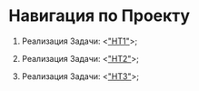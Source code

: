 # Навигация по Проекту

1. Реализация Задачи: <["HT1"](https://github.com/Ikul23/JS_ADVANCED/tree/main/HT1)>;

2. Реализация Задачи: <["HT2"](https://github.com/Ikul23/JS_ADVANCED/tree/main/HT2)>;

3. Реализация Задачи: <["HT3"](https://github.com/Ikul23/JS_ADVANCED/tree/main/HT3)>;
